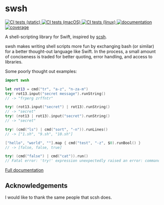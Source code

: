 # swsh

[![CI tests (static)][ci-badge-static]
 ![CI tests (macOS)][ci-badge-mac]
 ![CI tests (linux)][ci-badge-linux]
][ci-tests]
[![documentation][docs-badge]][docs]
[![coverage][cov-badge]][cov]

A shell-scripting library for Swift, inspired by [scsh][scsh].

swsh makes writing shell scripts more fun by exchanging bash (or similar) for a better thought-out language like Swift. In the process,
a small amount of conciseness is traded for better quoting, error handling, and access to libraries.

Some poorly thought out examples:
```swift
import swsh

let rot13 = cmd("tr", "a-z", "n-za-m")
try! rot13.input("secret message").runString()
// -> "frperg zrffntr"

try! (rot13.input("secret") | rot13).runString()
// -> "secret"
try! (rot13 | rot13).input("secret").runString()
// -> "secret"

try! (cmd("ls") | cmd("sort", "-n")).runLines()
// -> ["1.sh", "9.sh", "10.sh"]

["hello", "world", ""].map { cmd("test", "-z", $0).runBool() }
// -> [false, false, true]

try! (cmd("false") | cmd("cat")).run()
// Fatal error: 'try!' expression unexpectedly raised an error: command "false" failed with exit code 256
```

[Full documentation][docs]

## Acknowledgements
I would like to thank the same people that scsh does.

[ci-tests]: https://github.com/cobbal/swsh/actions?query=branch%3Amaster
[docs]: https://cobbal.github.io/swsh/
[cov]: https://codecov.io/gh/cobbal/swsh
[scsh]: https://scsh.net/

[ci-badge-static]: https://github.com/cobbal/swsh/workflows/test-static/badge.svg
[ci-badge-mac]: https://github.com/cobbal/swsh/workflows/test-mac/badge.svg
[ci-badge-linux]: https://github.com/cobbal/swsh/workflows/test-linux/badge.svg
[docs-badge]: https://cobbal.github.io/swsh/badge.svg
[cov-badge]: https://codecov.io/gh/cobbal/swsh/branch/master/graph/badge.svg
